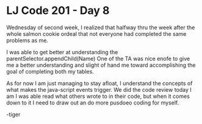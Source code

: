 # LJ Code 201 - Day 8

Wednesday of second week, I realized that halfway thru the week after the whole salmon cookie ordeal that not everyone had completed the same problems as me.

I was able to get better at understanding the parentSelector.appendChild(Name)
 One of the TA was nice enofe to give me a better understanding and slight of hand me toward accomplishing the goal of completing both my tables.

 As for now I am just managing to stay afloat, I understand the concepts of what makes the java-script events trigger. We did the code review today I am I was able read what others wrote to in their code, but when it comes down to it I need to draw out an do more pusdoeo coding for myself.

-tiger
